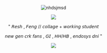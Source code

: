  <p align="center">
   <img src="https://64.media.tumblr.com/61cc68d13580a203000192501544f8e9/22bf16346aac5be0-cd/s1280x1920/2734fa6d2ddde56a21b1038b701eba55f0e2e4e0.pnj" alt="nhdsjmsd"/>
      <p align="center">
   <img src="https://64.media.tumblr.com/093ac0f7a30d68065c398a3330c257c4/22bf16346aac5be0-9d/s1280x1920/a65f0533076f93326fc926cb1c53e047870a2bbf.pnj"/>
     </p>
          <p align="center">
   " 𝘙𝘦𝘴𝘩 , 𝘍𝘦𝘯𝘨  //  𝘤𝘰𝘭𝘭𝘢𝘨𝘦 + 𝘸𝘰𝘳𝘬𝘪𝘯𝘨 𝘴𝘵𝘶𝘥𝘦𝘯𝘵
     </p>
               <p align="center">
            𝘯𝘦𝘸 𝘨𝘦𝘯 𝘤𝘳𝘬 𝘧𝘢𝘯𝘴 , 𝘎𝘐 , 𝘏𝘏/𝘏𝘉 , 𝘦𝘯𝘥𝘰𝘴𝘺𝘴 𝘥𝘯𝘪 "
     </p>
     <p align="center">
<img src="https://64.media.tumblr.com/5afd1bb7503cd877835170c70a3e5865/22bf16346aac5be0-f6/s1280x1920/c96498c251f628a5c03069ed238f238da8be6fb9.pnj"/>
 
   </p>
